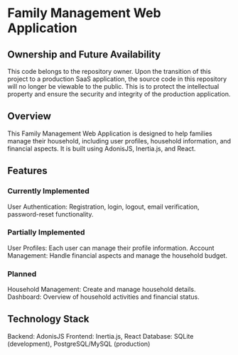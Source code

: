 # Family Management Web Application

## Ownership and Future Availability
This code belongs to the repository owner. Upon the transition of this project to a production SaaS application, the source code in this repository will no longer be viewable to the public. This is to protect the intellectual property and ensure the security and integrity of the production application.

## Overview
This Family Management Web Application is designed to help families manage their household, including user profiles, household information, and financial aspects. It is built using AdonisJS, Inertia.js, and React.

## Features

### Currently Implemented
User Authentication: Registration, login, logout, email verification, password-reset functionality.

### Partially Implemented
User Profiles: Each user can manage their profile information.
Account Management: Handle financial aspects and manage the household budget.

### Planned
Household Management: Create and manage household details.
Dashboard: Overview of household activities and financial status.

## Technology Stack
Backend: AdonisJS
Frontend: Inertia.js, React
Database: SQLite (development), PostgreSQL/MySQL (production)
